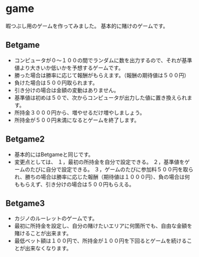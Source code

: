 # game

暇つぶし用のゲームを作ってみました。
基本的に賭けのゲームです。

## Betgame
- コンピュータが０〜１００の間でランダムに数を出力するので、それが基準値より大きいか低いかを予想するゲームです。
- 勝った場合は勝率に応じて報酬がもらえます。（報酬の期待値は５００円）
- 負けた場合は５００円取られます。
- 引き分けの場合は金額の変動はありません。
- 基準値は初めは５０で、次からコンピュータが出力した値に置き換えられます。
- 所持金３０００円から、増やせるだけ増やしましょう。
- 所持金が５００円未満になるとゲームを終了します。

## Betgame2
- 基本的にはBetgameと同じです。
- 変更点としては、
１，最初の所持金を自分で設定できる。
２，基準値をゲームのたびに自分で設定できる。
３，ゲームのたびに参加料５００円を取られ、勝ちの場合は勝率に応じた報酬（期待値は１０００円）、負の場合は何ももらえず、引き分けの場合は５００円もらえる。

## Betgame3
- カジノのルーレットのゲームです。
- 最初に所持金を設定し、自分の賭けたいエリアに何箇所でも、自由な金額を賭けることが出来ます。
- 最低ベット額は１００円で、所持金が１００円を下回るとゲームを続けることが出来なくなります。
